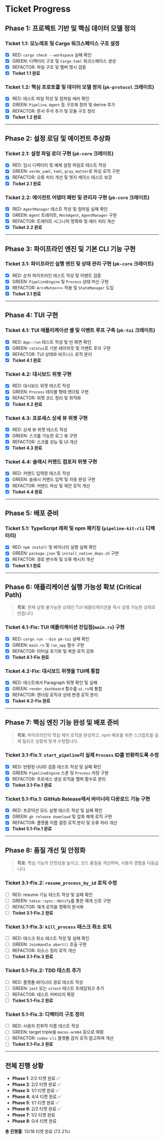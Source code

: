 # Ticket Progress

## Phase 1: 프로젝트 기반 및 핵심 데이터 모델 정의

### Ticket 1.1: 모노레포 및 Cargo 워크스페이스 구조 설정
- [x] RED: `cargo check --workspace` 실패 확인
- [x] GREEN: 디렉터리 구조 및 `Cargo.toml` 워크스페이스 생성
- [x] REFACTOR: 파일 구조 및 멤버 명시 검증
- [x] **Ticket 1.1 완료**

### Ticket 1.2: 핵심 프로토콜 및 데이터 모델 정의 (`pk-protocol` 크레이트)
- [x] RED: 테스트 파일 작성 및 컴파일 에러 확인
- [x] GREEN: `Pipeline`, `Agent` 등 구조체 정의 및 derive 추가
- [x] REFACTOR: 문서 주석 추가 및 모듈 구조 정리
- [x] **Ticket 1.2 완료**

---

## Phase 2: 설정 로딩 및 에이전트 추상화

### Ticket 2.1: 설정 파일 로더 구현 (`pk-core` 크레이트)
- [x] RED: 임시 디렉터리 및 예제 설정 파일로 테스트 작성
- [x] GREEN: `serde_yaml`, `toml`, `gray_matter`로 파싱 로직 구현
- [x] REFACTOR: 오류 처리 개선 및 엣지 케이스 테스트 보강
- [x] **Ticket 2.1 완료**

### Ticket 2.2: 에이전트 어댑터 패턴 및 관리자 구현 (`pk-core` 크레이트)
- [x] RED: `AgentManager` 테스트 작성 및 컴파일 실패 확인
- [x] GREEN: `Agent` 트레이트, `MockAgent`, `AgentManager` 구현
- [x] REFACTOR: 트레이트 시그니처 명확화 및 에러 처리 개선
- [x] **Ticket 2.2 완료**

---

## Phase 3: 파이프라인 엔진 및 기본 CLI 기능 구현

### Ticket 3.1: 파이프라인 실행 엔진 및 상태 관리 구현 (`pk-core` 크레이트)
- [x] RED: 순차 파이프라인 테스트 작성 및 이벤트 검증
- [x] GREEN: `PipelineEngine` 및 `Process` 상태 머신 구현
- [x] REFACTOR: `Arc<Mutex<>>` 적용 및 `StateManager` 도입
- [x] **Ticket 3.1 완료**

---

## Phase 4: TUI 구현

### Ticket 4.1: TUI 애플리케이션 셸 및 이벤트 루프 구축 (`pk-tui` 크레이트)
- [x] RED: `App::run` 테스트 작성 및 빈 화면 확인
- [x] GREEN: `ratatui`로 기본 레이아웃 및 이벤트 루프 구현
- [x] REFACTOR: TUI 상태와 비즈니스 로직 분리
- [x] **Ticket 4.1 완료**

### Ticket 4.2: 대시보드 위젯 구현
- [x] RED: 대시보드 위젯 테스트 작성
- [x] GREEN: `Process` 테이블 형태 렌더링 구현
- [x] REFACTOR: 위젯 코드 정리 및 최적화
- [x] **Ticket 4.2 완료**

### Ticket 4.3: 프로세스 상세 뷰 위젯 구현
- [x] RED: 상세 뷰 위젯 테스트 작성
- [x] GREEN: 스크롤 가능한 로그 뷰 구현
- [x] REFACTOR: 스크롤 성능 및 UI 개선
- [x] **Ticket 4.3 완료**

### Ticket 4.4: 슬래시 커맨드 컴포저 위젯 구현
- [x] RED: 커맨드 입력창 테스트 작성
- [x] GREEN: 슬래시 커맨드 입력 및 자동 완성 구현
- [x] REFACTOR: 커맨드 파싱 및 제안 로직 개선
- [x] **Ticket 4.4 완료**

---

## Phase 5: 배포 준비

### Ticket 5.1: TypeScript 래퍼 및 npm 패키징 (`pipeline-kit-cli` 디렉터리)
- [x] RED: `npm install` 및 바이너리 실행 실패 확인
- [x] GREEN: `package.json` 및 `install_native_deps.sh` 구현
- [x] REFACTOR: 경로 변수화 및 오류 메시지 개선
- [x] **Ticket 5.1 완료**

---

## Phase 6: 애플리케이션 실행 가능성 확보 (Critical Path)

> **목표**: 현재 실행 불가능한 상태인 TUI 애플리케이션을 즉시 실행 가능한 상태로 만듭니다.

### Ticket 4.1-Fix: TUI 애플리케이션 진입점(`main.rs`) 구현
- [x] RED: `cargo run --bin pk-tui` 실패 확인
- [x] GREEN: `main.rs` 및 `run_app` 함수 구현
- [x] REFACTOR: 터미널 초기화 및 복원 로직 강화
- [x] **Ticket 4.1-Fix 완료**

### Ticket 4.2-Fix: 대시보드 위젯을 TUI에 통합
- [x] RED: 테스트에서 Paragraph 위젯 확인 및 실패
- [x] GREEN: `render_dashboard` 함수를 `ui.rs`에 통합
- [x] REFACTOR: 렌더링 로직과 상태 변경 로직 분리
- [x] **Ticket 4.2-Fix 완료**

---

## Phase 7: 핵심 엔진 기능 완성 및 배포 준비

> **목표**: 파이프라인의 핵심 제어 로직을 완성하고, npm 배포를 위한 스크립트를 실제 릴리즈 상황에 맞게 수정합니다.

### Ticket 3.1-Fix.1: `start_pipeline`이 실제 `Process` ID를 반환하도록 수정
- [x] RED: 반환된 UUID 검증 테스트 작성 및 실패 확인
- [x] GREEN: `PipelineEngine` 스폰 및 `Process` 저장 구현
- [x] REFACTOR: 프로세스 생성 로직을 헬퍼 함수로 분리
- [x] **Ticket 3.1-Fix.1 완료**

### Ticket 5.1-Fix.1: GitHub Release에서 바이너리 다운로드 기능 구현
- [x] RED: 프로덕션 모드 실행 테스트 작성 및 실패 확인
- [x] GREEN: `gh release download` 및 압축 해제 로직 구현
- [x] REFACTOR: 플랫폼 이름 결정 로직 분리 및 오류 처리 개선
- [x] **Ticket 5.1-Fix.1 완료**

---

## Phase 8: 품질 개선 및 안정화

> **목표**: 핵심 기능의 안정성을 높이고, 코드 품질을 개선하며, 사용자 경험을 다듬습니다.

### Ticket 3.1-Fix.2: `resume_process_by_id` 로직 수정
- [ ] RED: resume 기능 테스트 작성 및 실패 확인
- [ ] GREEN: `tokio::sync::Notify`를 통한 재개 신호 구현
- [ ] REFACTOR: 재개 로직을 명확히 문서화
- [ ] **Ticket 3.1-Fix.2 완료**

### Ticket 3.1-Fix.3: `kill_process` 태스크 취소 로직
- [ ] RED: 태스크 취소 테스트 작성 및 실패 확인
- [ ] GREEN: `JoinHandle.abort()` 호출 구현
- [ ] REFACTOR: 리소스 정리 로직 개선
- [ ] **Ticket 3.1-Fix.3 완료**

### Ticket 5.1-Fix.2: TDD 테스트 추가
- [ ] RED: 플랫폼 바이너리 경로 테스트 작성
- [ ] GREEN: `jest` 또는 `vitest` 테스트 프레임워크 추가
- [ ] REFACTOR: 테스트 커버리지 확장
- [ ] **Ticket 5.1-Fix.2 완료**

### Ticket 5.1-Fix.3: 디렉터리 구조 정리
- [ ] RED: 사용자 친화적 이름 테스트 작성
- [ ] GREEN: target triple을 `macos-arm64` 등으로 매핑
- [ ] REFACTOR: `codex-cli` 플랫폼 감지 로직 참고하여 개선
- [ ] **Ticket 5.1-Fix.3 완료**

---

## 전체 진행 상황

- **Phase 1**: 2/2 티켓 완료 ✅
- **Phase 2**: 2/2 티켓 완료 ✅
- **Phase 3**: 1/1 티켓 완료 ✅
- **Phase 4**: 4/4 티켓 완료 ✅
- **Phase 5**: 1/1 티켓 완료 ✅
- **Phase 6**: 2/2 티켓 완료 ✅
- **Phase 7**: 1/2 티켓 완료
- **Phase 8**: 0/4 티켓 완료

**총 진행률**: 13/18 티켓 완료 (72.2%)
